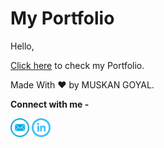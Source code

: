 # My Portfolio

Hello,

[Click here](https://goyalmuskan.github.io/MyPortfolio/index.html) to check my Portfolio.

Made With ❤ by MUSKAN GOYAL.




**Connect with me -**

<a href="mailto:muskangoyal05@gmail.com"><img src="Images/mail.png" width="30px" height="30px"></a> 
<a href="https://www.linkedin.com/in/goyalmuskan/"><img src="Images/linkedin.png" width="30px" height="30px"></a>
